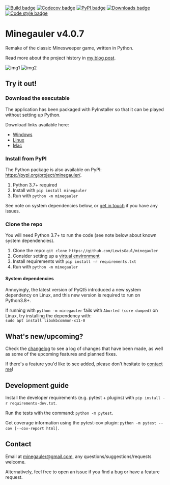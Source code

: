 [![Build badge](https://img.shields.io/github/workflow/status/LewisGaul/minegauler/Workflow%20for%20full%20test%20matrix/dev)](https://github.com/LewisGaul/minegauler/actions?query=workflow%3A%22Workflow+for+full+test+matrix%22+branch%3Adev)
[![Codecov badge](https://img.shields.io/codecov/c/github/LewisGaul/minegauler/dev)](https://codecov.io/gh/LewisGaul/minegauler/)
[![PyPI badge](https://img.shields.io/pypi/v/minegauler.svg)](https://pypi.python.org/pypi/minegauler/)
[![Downloads badge](https://img.shields.io/github/downloads/LewisGaul/minegauler/total)](https://github.com/LewisGaul/minegauler/releases/)
[![Code style badge](https://img.shields.io/badge/code%20style-black-000000.svg)](https://black.readthedocs.io/en/stable/)

# Minegauler v4.0.7

Remake of the classic Minesweeper game, written in Python.

Read more about the project history in [my blog post](https://www.lewisgaul.co.uk/blog/coding/2020/02/12/minegauler/).


![img1](img/screenshots/beginner_start.png)
![img2](img/screenshots/beginner_win.png)


## Try it out!

### Download the executable

The application has been packaged with PyInstaller so that it can be played without setting up Python.

Download links available here:
 - [Windows](https://github.com/LewisGaul/minegauler/releases/latest/download/minegauler-v4.0.7-windows-latest.zip)
 - [Linux](https://github.com/LewisGaul/minegauler/releases/latest/download/minegauler-v4.0.7-ubuntu-latest.tgz)
 - [Mac](https://github.com/LewisGaul/minegauler/releases/latest/download/minegauler-v4.0.7-macOS-latest.tgz)


### Install from PyPI

The Python package is also available on PyPI: https://pypi.org/project/minegauler/.

 1. Python 3.7+ required
 2. Install with `pip install minegauler`
 3. Run with `python -m minegauler`

See note on system dependencies below, or [get in touch](#Contact) if you have any issues.


### Clone the repo

You will need Python 3.7+ to run the code (see note below about known system dependencies).

 1. Clone the repo: `git clone https://github.com/LewisGaul/minegauler`
 2. Consider setting up a [virtual environment](https://docs.python.org/3/tutorial/venv.html)
 3. Install requirements with `pip install -r requirements.txt`
 4. Run with `python -m minegauler`


#### System dependencies

Annoyingly, the latest version of PyQt5 introduced a new system dependency on Linux, and this new version is required to run on Python3.8+.

If running with `python -m minegauler` fails with `Aborted (core dumped)` on Linux, try installing the dependency with:  
`sudo apt install libxkbcommon-x11-0`


## What's new/upcoming?

Check the [changelog](CHANGELOG.md) to see a log of changes that have been made, as well as some of the upcoming features and planned fixes.

If there's a feature you'd like to see added, please don't hesitate to [contact me](#Contact)!


## Development guide

Install the developer requirements (e.g. pytest + plugins) with `pip install -r requirements-dev.txt`.

Run the tests with the command: `python -m pytest`.

Get coverage information using the pytest-cov plugin: `python -m pytest --cov [--cov-report html]`.



## Contact

Email at minegauler@gmail.com, any questions/suggestions/requests welcome.

Alternatively, feel free to open an issue if you find a bug or have a feature request.
